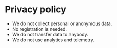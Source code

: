 # Privacy policy

* We do not collect personal or anonymous data.
* No registration is needed.
* We do not transfer data to anybody.
* We do not use analytics and telemetry.